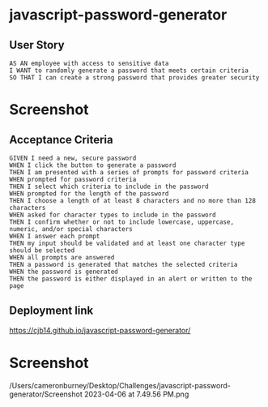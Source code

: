 # javascript-password-generator

## User Story

```
AS AN employee with access to sensitive data
I WANT to randomly generate a password that meets certain criteria
SO THAT I can create a strong password that provides greater security
```
# Screenshot



## Acceptance Criteria

```
GIVEN I need a new, secure password
WHEN I click the button to generate a password
THEN I am presented with a series of prompts for password criteria
WHEN prompted for password criteria
THEN I select which criteria to include in the password
WHEN prompted for the length of the password
THEN I choose a length of at least 8 characters and no more than 128 characters
WHEN asked for character types to include in the password
THEN I confirm whether or not to include lowercase, uppercase, numeric, and/or special characters
WHEN I answer each prompt
THEN my input should be validated and at least one character type should be selected
WHEN all prompts are answered
THEN a password is generated that matches the selected criteria
WHEN the password is generated
THEN the password is either displayed in an alert or written to the page
```

##  Deployment link 
https://cjb14.github.io/javascript-password-generator/

# Screenshot
/Users/cameronburney/Desktop/Challenges/javascript-password-generator/Screenshot 2023-04-06 at 7.49.56 PM.png